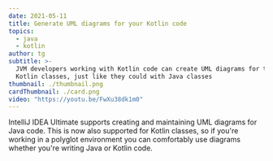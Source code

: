 ```yaml
---
date: 2021-05-11
title: Generate UML diagrams for your Kotlin code
topics:
  - java
  - kotlin
author: tg
subtitle: >-
  JVM developers working with Kotlin code can create UML diagrams for their
  Kotlin classes, just like they could with Java classes
thumbnail: ./thumbnail.png
cardThumbnail: ./card.png
video: "https://youtu.be/FwXu38dk1m0"
---
```


IntelliJ IDEA Ultimate supports creating and maintaining UML diagrams for Java code. This is now also supported for Kotlin classes, so if you're working in a polyglot environment you can comfortably use diagrams whether you're writing Java or Kotlin code.
